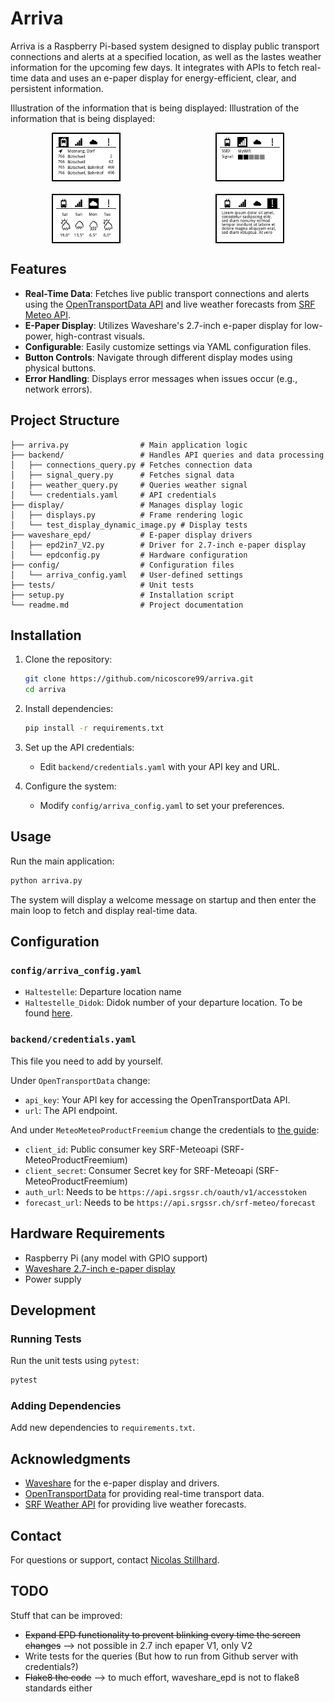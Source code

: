 # Arriva

Arriva is a Raspberry Pi-based system designed to display public transport connections and alerts at a specified location, as well as the lastes weather information for the upcoming few days. It integrates with APIs to fetch real-time data and uses an e-paper display for energy-efficient, clear, and persistent information.

Illustration of the information that is being displayed:
Illustration of the information that is being displayed:
<p align="center" style="display: grid; grid-template-columns: 1fr 1fr; gap: 20px; justify-items: center;">
  <img src="pic/connections_frame.png" alt="Image 1" width="40%" style="border: 2px solid black; padding: 5px;" />
  <img src="pic/signal_frame.png" alt="Image 2" width="40%" style="border: 2px solid black; padding: 5px;" />
  <img src="pic/weather_frame.png" alt="Image 4" width="40%" style="border: 2px solid black; padding: 5px;" />
  <img src="pic/error_frame.png" alt="Image 3" width="40%" style="border: 2px solid black; padding: 5px;" />
</p>

## Features

- **Real-Time Data**: Fetches live public transport connections and alerts using the [OpenTransportData API](https://opentransportdata.swiss/) and live weather forecasts from [SRF Meteo API](https://developer.srgssr.ch/api-catalog/51).
- **E-Paper Display**: Utilizes Waveshare's 2.7-inch e-paper display for low-power, high-contrast visuals.
- **Configurable**: Easily customize settings via YAML configuration files.
- **Button Controls**: Navigate through different display modes using physical buttons.
- **Error Handling**: Displays error messages when issues occur (e.g., network errors).

## Project Structure

```
├── arriva.py                # Main application logic
├── backend/                 # Handles API queries and data processing
│   ├── connections_query.py # Fetches connection data
│   ├── signal_query.py      # Fetches signal data
|   ├── weather_query.py     # Queries weather signal
│   └── credentials.yaml     # API credentials
├── display/                 # Manages display logic
│   ├── displays.py          # Frame rendering logic
│   └── test_display_dynamic_image.py # Display tests
├── waveshare_epd/           # E-paper display drivers
│   ├── epd2in7_V2.py        # Driver for 2.7-inch e-paper display
│   └── epdconfig.py         # Hardware configuration
├── config/                  # Configuration files
│   └── arriva_config.yaml   # User-defined settings
├── tests/                   # Unit tests
├── setup.py                 # Installation script
└── readme.md                # Project documentation
```

## Installation

1. Clone the repository:
   ```bash
   git clone https://github.com/nicoscore99/arriva.git
   cd arriva
   ```

2. Install dependencies:
   ```bash
   pip install -r requirements.txt
   ```

3. Set up the API credentials:
   - Edit `backend/credentials.yaml` with your API key and URL.

4. Configure the system:
   - Modify `config/arriva_config.yaml` to set your preferences.

## Usage

Run the main application:
```bash
python arriva.py
```

The system will display a welcome message on startup and then enter the main loop to fetch and display real-time data.

## Configuration

### `config/arriva_config.yaml`
- `Haltestelle`: Departure location name
- `Haltestelle_Didok`: Didok number of your departure location. To be found [here](https://opendata.swiss/de/dataset/dienststellen-gemass-opentransportdata-swiss).

### `backend/credentials.yaml`
This file you need to add by yourself.

Under `OpenTransportData` change:
- `api_key`: Your API key for accessing the OpenTransportData API.
- `url`: The API endpoint.

And under `MeteoMeteoProductFreemium` change the credentials to [the guide](https://developer.srgssr.ch/get-started):
- `client_id`: Public consumer key SRF-Meteoapi (SRF-MeteoProductFreemium)
- `client_secret`: Consumer Secret key for SRF-Meteoapi (SRF-MeteoProductFreemium)
- `auth_url`: Needs to be `https://api.srgssr.ch/oauth/v1/accesstoken`
- `forecast_url`: Needs to be `https://api.srgssr.ch/srf-meteo/forecast`

## Hardware Requirements

- Raspberry Pi (any model with GPIO support)
- [Waveshare 2.7-inch e-paper display](https://www.waveshare.com/2.7inch-e-paper-hat.htm)
- Power supply

## Development

### Running Tests
Run the unit tests using `pytest`:
```bash
pytest
```

### Adding Dependencies
Add new dependencies to `requirements.txt`.

## Acknowledgments

- [Waveshare](https://github.com/waveshareteam/e-Paper) for the e-paper display and drivers.
- [OpenTransportData](https://opentransportdata.swiss/) for providing real-time transport data.
- [SRF Weather API](https://developer.srgssr.ch/en/apis/srf-meteoapi-v2) for providing live weather forecasts.

## Contact

For questions or support, contact [Nicolas Stillhard](mailto:nicolas.stillhard@gmail.com).

## TODO

Stuff that can be improved:

- ~~Expand EPD functionality to prevent blinking every time the screen changes~~ --> not possible in 2.7 inch epaper V1, only V2
- Write tests for the queries (But how to run from Github server with credentials?)
- ~~Flake8 the code~~ --> to much effort, waveshare_epd is not to flake8 standards either